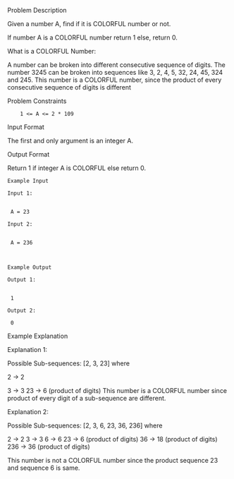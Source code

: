 Problem Description

Given a number A, find if it is COLORFUL number or not.

If number A is a COLORFUL number return 1 else, return 0.

What is a COLORFUL Number:

A number can be broken into different consecutive sequence of digits. 
The number 3245 can be broken into sequences like 3, 2, 4, 5, 32, 24, 45, 324 and 245. 
This number is a COLORFUL number, since the product of every consecutive sequence of digits is different


Problem Constraints
        
        1 <= A <= 2 * 109



Input Format

The first and only argument is an integer A.



Output Format

Return 1 if integer A is COLORFUL else return 0.


    
    Example Input
    
    Input 1:
    
    
     A = 23
    
    Input 2:
    
    
     A = 236
    
    
    
    Example Output
    
    Output 1:
    
    
     1
    
    Output 2:
    
     0


Example Explanation

Explanation 1:

 Possible Sub-sequences: [2, 3, 23] where

 2 -> 2 

 3 -> 3
 23 -> 6  (product of digits)
 This number is a COLORFUL number since product of every digit of a sub-sequence are different. 

Explanation 2:


 Possible Sub-sequences: [2, 3, 6, 23, 36, 236] where

 2 -> 2 
 3 -> 3
 6 -> 6
 23 -> 6  (product of digits)
 36 -> 18  (product of digits)
 236 -> 36  (product of digits)

 This number is not a COLORFUL number since the product sequence 23  and sequence 6 is same. 
 